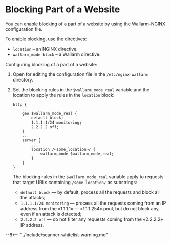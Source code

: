 # Blocking Part of a Website

You can enable blocking of a part of a website by using the Wallarm-NGINX
configuration file.

To enable blocking, use the directives:

* `location` – an NGINX directive.
* `wallarm_mode block` – a Wallarm directive.

Configuring blocking of a part of a website:

1. Open for editing the configuration file in the `/etc/nginx‑wallarm` directory.
2. Set the blocking rules in the `$wallarm_mode_real` variable and the location to apply the rules in the `location` block:

	```
	http {
	    ...
	    geo $wallarm_mode_real { 
	        default block;
	        1.1.1.1/24 monitoring;
	        2.2.2.2 off;
	    }
	    ...
	    server {
	        ...
	        location /<some_location>/ { 
	            wallarm_mode $wallarm_mode_real;
	        }
	    } 
	}
	```
    
    The blocking rules in the `$wallarm_mode_real` variable apply to requests that target URLs containing `/some_location/` as substrings:
	
    * `default block`&nbsp;— by default, process all the requests and block all the attacks;
    * `1.1.1.1/24 monitoring`&nbsp;— process all the requests coming from an IP address from the «1.1.1.1» — «1.1.1.254» pool, but do not block any, even if an attack is detected;
    * `2.2.2.2 off`&nbsp;— do not filter any requests coming from the «2.2.2.2» IP address.

--8<-- "../include/scanner-whitelist-warning.md"